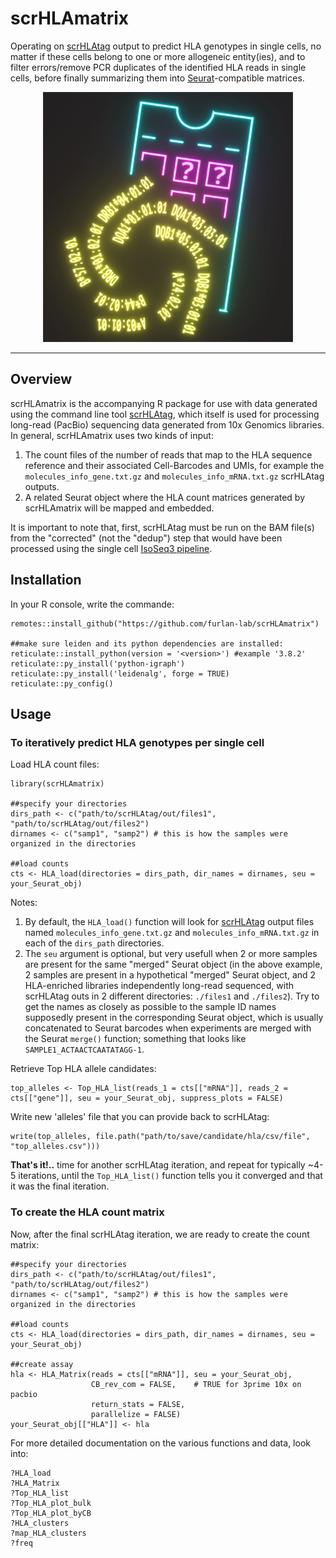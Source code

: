 # scrHLAmatrix
Operating on [scrHLAtag](https://github.com/furlan-lab/scrHLAtag) output to predict HLA genotypes in single cells, no matter if these cells belong to one or more allogeneic entity(ies), and to filter errors/remove PCR duplicates of the identified HLA reads in single cells, before finally summarizing them into [Seurat](https://github.com/satijalab/seurat)-compatible matrices.

<p align="center"><img src="img/Artboard1.png" alt="" width="400"></a></p>
<hr>


## Overview
scrHLAmatrix is the accompanying R package for use with data generated using the command line tool [scrHLAtag](https://github.com/furlan-lab/scrHLAtag), which itself is used for processing long-read (PacBio) sequencing data generated from 10x Genomics libraries. In general, scrHLAmatrix uses two kinds of input:
1. The count files of the number of reads that map to the HLA sequence reference and their associated Cell-Barcodes and UMIs, for example the `molecules_info_gene.txt.gz` and `molecules_info_mRNA.txt.gz` scrHLAtag outputs. 
2. A related Seurat object where the HLA count matrices generated by scrHLAmatrix will be mapped and embedded. 

It is important to note that, first, scrHLAtag must be run on the BAM file(s) from the "corrected" (not the "dedup") step that would have been processed using the single cell [IsoSeq3 pipeline](https://github.com/PacificBiosciences/IsoSeq).

## Installation 
In your R console, write the commande:
```
remotes::install_github("https://github.com/furlan-lab/scrHLAmatrix")

##make sure leiden and its python dependencies are installed:
reticulate::install_python(version = '<version>') #example '3.8.2'
reticulate::py_install('python-igraph')
reticulate::py_install('leidenalg', forge = TRUE)
reticulate::py_config()
```

## Usage
### To iteratively predict HLA genotypes per single cell
Load HLA count files: 
```
library(scrHLAmatrix)

##specify your directories
dirs_path <- c("path/to/scrHLAtag/out/files1", "path/to/scrHLAtag/out/files2")
dirnames <- c("samp1", "samp2") # this is how the samples were organized in the directories

##load counts
cts <- HLA_load(directories = dirs_path, dir_names = dirnames, seu = your_Seurat_obj) 
```
Notes: 
1. By default, the `HLA_load()` function will look for [scrHLAtag](https://github.com/furlan-lab/scrHLAtag) output files named `molecules_info_gene.txt.gz` and `molecules_info_mRNA.txt.gz` in each of the `dirs_path` directories.
2. The `seu` argument is optional, but very usefull when 2 or more samples are present for the same "merged" Seurat object (in the above example, 2 samples are present in a hypothetical "merged" Seurat object, and 2 HLA-enriched libraries independently long-read sequenced, with scrHLAtag outs in 2 different directories: `./files1` and `./files2`). Try to get the names as closely as possible to the sample ID names supposedly present in the corresponding Seurat object, which is usually concatenated to Seurat barcodes when experiments are merged with the Seurat `merge()` function; something that looks like `SAMPLE1_ACTAACTCAATATAGG-1`.

Retrieve Top HLA allele candidates:
```
top_alleles <- Top_HLA_list(reads_1 = cts[["mRNA"]], reads_2 = cts[["gene"]], seu = your_Seurat_obj, suppress_plots = FALSE)
```
Write new 'alleles' file that you can provide back to scrHLAtag:
```
write(top_alleles, file.path("path/to/save/candidate/hla/csv/file", "top_alleles.csv")))
```
**That's it!..** time for another scrHLAtag iteration, and repeat for typically ~4-5 iterations, until the `Top_HLA_list()` function tells you it converged and that it was the final iteration.

### To create the HLA count matrix
Now, after the final scrHLAtag iteration, we are ready to create the count matrix:
```
##specify your directories
dirs_path <- c("path/to/scrHLAtag/out/files1", "path/to/scrHLAtag/out/files2")
dirnames <- c("samp1", "samp2") # this is how the samples were organized in the directories

##load counts
cts <- HLA_load(directories = dirs_path, dir_names = dirnames, seu = your_Seurat_obj) 

##create assay
hla <- HLA_Matrix(reads = cts[["mRNA"]], seu = your_Seurat_obj, 
                  CB_rev_com = FALSE,    # TRUE for 3prime 10x on pacbio
                  return_stats = FALSE,
                  parallelize = FALSE)
your_Seurat_obj[["HLA"]] <- hla
```

For more detailed documentation on the various functions and data, look into:
```
?HLA_load
?HLA_Matrix
?Top_HLA_list
?Top_HLA_plot_bulk
?Top_HLA_plot_byCB
?HLA_clusters
?map_HLA_clusters
?freq
```
